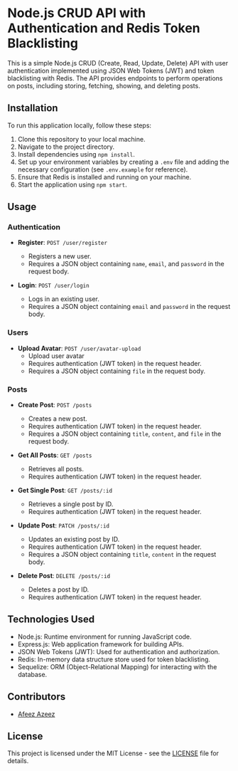 # Node.js CRUD API with Authentication and Redis Token Blacklisting

This is a simple Node.js CRUD (Create, Read, Update, Delete) API with user authentication implemented using JSON Web Tokens (JWT) and token blacklisting with Redis. The API provides endpoints to perform operations on posts, including storing, fetching, showing, and deleting posts. 

## Installation

To run this application locally, follow these steps:

1. Clone this repository to your local machine.
2. Navigate to the project directory.
3. Install dependencies using `npm install`.
4. Set up your environment variables by creating a `.env` file and adding the necessary configuration (see `.env.example` for reference).
5. Ensure that Redis is installed and running on your machine.
6. Start the application using `npm start`.

## Usage

### Authentication

- **Register**: `POST /user/register`
  - Registers a new user.
  - Requires a JSON object containing `name`, `email`, and `password` in the request body.

- **Login**: `POST /user/login`
  - Logs in an existing user.
  - Requires a JSON object containing `email` and `password` in the request body.


### Users

- **Upload Avatar**: `POST /user/avatar-upload`
  - Upload user avatar
  - Requires authentication (JWT token) in the request header.
  - Requires a JSON object containing `file` in the request body.


### Posts

- **Create Post**: `POST /posts`
  - Creates a new post.
  - Requires authentication (JWT token) in the request header.
  - Requires a JSON object containing `title`, `content`, and `file` in the request body.

- **Get All Posts**: `GET /posts`
  - Retrieves all posts.
  - Requires authentication (JWT token) in the request header.

- **Get Single Post**: `GET /posts/:id`
  - Retrieves a single post by ID.
  - Requires authentication (JWT token) in the request header.

- **Update Post**: `PATCH /posts/:id`
  - Updates an existing post by ID.
  - Requires authentication (JWT token) in the request header.
  - Requires a JSON object containing `title`, `content` in the request body.

- **Delete Post**: `DELETE /posts/:id`
  - Deletes a post by ID.
  - Requires authentication (JWT token) in the request header.

## Technologies Used

- Node.js: Runtime environment for running JavaScript code.
- Express.js: Web application framework for building APIs.
- JSON Web Tokens (JWT): Used for authentication and authorization.
- Redis: In-memory data structure store used for token blacklisting.
- Sequelize: ORM (Object-Relational Mapping) for interacting with the database.

## Contributors

- [Afeez Azeez](https://github.com/azeezafeez)

## License

This project is licensed under the MIT License - see the [LICENSE](LICENSE) file for details.
